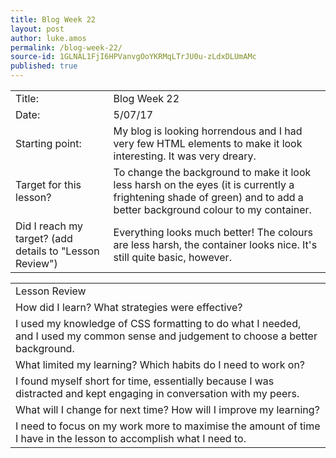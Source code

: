 ```yaml
---
title: Blog Week 22
layout: post
author: luke.amos
permalink: /blog-week-22/
source-id: 1GLNAL1FjI6HPVanvgOoYKRMqLTrJU0u-zLdxDLUmAMc
published: true
---
```

<table>
  <tr>
    <td>Title:</td>
    <td>Blog Week 22</td>
  </tr>
  <tr>
    <td>Date:</td>
    <td>5/07/17</td>
  </tr>
  <tr>
    <td>Starting point:</td>
    <td>My blog is looking horrendous and I had very few HTML elements to make it look interesting. It was very dreary.</td>
  </tr>
  <tr>
    <td>Target for this lesson?</td>
    <td>To change the background to make it look less harsh on the eyes (it is currently a frightening shade of green) and to add a better background colour to my container.</td>
  </tr>
  <tr>
    <td>Did I reach my target? 
(add details to "Lesson Review")</td>
    <td>Everything looks much better! The colours are less harsh, the container looks nice. It's still quite basic, however.</td>
  </tr>
</table>


<table>
  <tr>
    <td>Lesson Review</td>
  </tr>
  <tr>
    <td>How did I learn? What strategies were effective? </td>
  </tr>
  <tr>
    <td>I used my knowledge of CSS formatting to do what I needed, and I used my common sense and judgement to choose a better background.</td>
  </tr>
  <tr>
    <td>What limited my learning? Which habits do I need to work on? </td>
  </tr>
  <tr>
    <td>I found myself short for time, essentially because I was distracted and kept engaging in conversation with my peers.</td>
  </tr>
  <tr>
    <td>What will I change for next time? How will I improve my learning?</td>
  </tr>
  <tr>
    <td>I need to focus on my work more to maximise the amount of time I have in the lesson to accomplish what I need to.</td>
  </tr>
</table>


